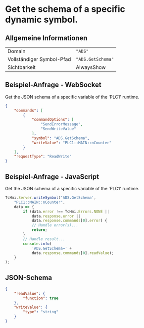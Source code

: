 # Get the schema of a specific dynamic symbol.

## Allgemeine Informationen

|  |  |
| - | - |
| Domain | `"ADS"` |
| Vollständiger Symbol-Pfad | `"ADS.GetSchema"` |
| Sichtbarkeit | AlwaysShow |

## Beispiel-Anfrage - WebSocket

Get the JSON schema of a specific variable of the 'PLC1' runtime.
```json
{
    "commands": [
        {
            "commandOptions": [
                "SendErrorMessage",
                "SendWriteValue"
            ],
            "symbol": "ADS.GetSchema",
            "writeValue": "PLC1::MAIN::nCounter"
        }
    ],
    "requestType": "ReadWrite"
}
```

## Beispiel-Anfrage - JavaScript

Get the JSON schema of a specific variable of the 'PLC1' runtime.
```javascript
TcHmi.Server.writeSymbol('ADS.GetSchema',
    "PLC1::MAIN::nCounter",
    data => {
        if (data.error !== TcHmi.Errors.NONE ||
            data.response.error ||
            data.response.commands[0].error) {
            // Handle error(s)...
            return;
        }
        // Handle result...
        console.info(
            'ADS.GetSchema=' +
            data.response.commands[0].readValue);
    }
);
```

## JSON-Schema

```json
{
    "readValue": {
        "function": true
    },
    "writeValue": {
        "type": "string"
    }
}
```
